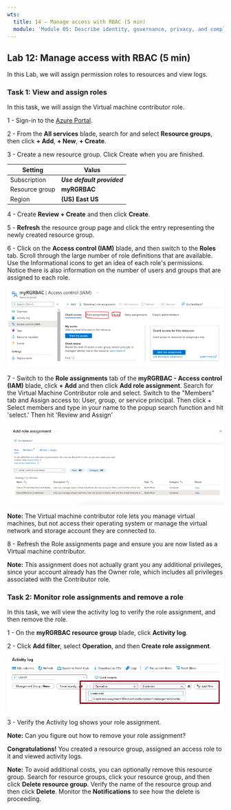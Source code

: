 ```yaml
---
wts:
  title: 14 – Manage access with RBAC (5 min)
  module: 'Module 05: Describe identity, governance, privacy, and compliance features'
---
```

## Lab 12: Manage access with RBAC (5 min)

In this Lab, we will assign permission roles to resources and view logs.

### Task 1: View and assign roles

In this task, we will assign the Virtual machine contributor role. 

1 - Sign-in to the [Azure Portal](https://portal.azure.com/). 

2 - From the **All services** blade, search for and select **Resource groups**, then click **+ Add**, **+ New**, **+ Create**.

3 - Create a new resource group. Click Create when you are finished.

 | **Setting** | **Valus** | 
 | --- | --- |
 | Subscription | ***Use default provided*** |
 | Resource group | **myRGRBAC** |
 | Region | **(US) East US** |
   
4 - Create **Review + Create** and then click **Create**. 

5 - **Refresh** the resource group page and click the entry representing the newly created resource group.

6 - Click on the **Access control (IAM)** blade, and then switch to the **Roles** tab. Scroll through the large number of role definitions that are available. Use the Informational icons to get an idea of each role's permissions. Notice there is also information on the number of users and groups that are assigned to each role.

![alt text](/M2/01/images/1401.png)

7 - Switch to the **Role assignments** tab of the **myRGRBAC - Access control (IAM)** blade, click **+ Add** and then click **Add role assignment**. Search for the Virtual Machine Contributor role and select. Switch to the "Members" tab and Assign access to: User, group, or service principal. Then click + Select members and type in your name to the popup search function and hit 'select.' Then hit 'Review and Assign'

![alt text](/M2/01/images/1402.png)

**Note:** The Virtual machine contributor role lets you manage virtual machines, but not access their operating system or manage the virtual network and storage account they are connected to.

8 - Refresh the Role assignments page and ensure you are now listed as a Virtual machine contributor.

**Note:** This assignment does not actually grant you any additional privileges, since your account already has the Owner role, which includes all privileges associated with the Contributor role.

### Task 2: Monitor role assignments and remove a role

In this task, we will view the activity log to verify the role assignment, and then remove the role.

1 - On the **myRGRBAC resource group** blade, click **Activity log**.

2 - Click **Add filter**, select **Operation**, and then **Create role assignment**.

![alt text](/M2/01/images/1403.png)

3 - Verify the Activity log shows your role assignment.

**Note:** Can you figure out how to remove your role assignment? 

**Congratulations!** You created a resource group, assigned an access role to it and viewed activity logs.

**Note:** To avoid additional costs, you can optionally remove this resource group. Search for resource groups, click your resource group, and then click **Delete resource group**. Verify the name of the resource group and then click **Delete**.
Monitor the **Notifications** to see how the delete is proceeding.